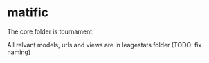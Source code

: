 # matific
The core folder is tournament.

All relvant models, urls and views are in leagestats folder 
(TODO: fix naming)
